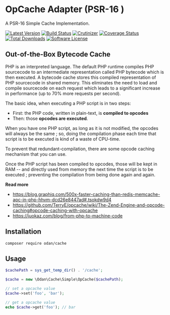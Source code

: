 # OpCache Adapter (PSR-16 )

A PSR-16 Simple Cache Implementation.

[![Latest Version](https://img.shields.io/github/release/odan/cache.svg)](https://github.com/loadsys/odan/cache/releases)
[![Build Status](https://travis-ci.org/odan/cache.svg?branch=master)](https://travis-ci.org/odan/cache)
[![Crutinizer](https://img.shields.io/scrutinizer/g/odan/cache.svg)](https://scrutinizer-ci.com/g/odan/cache)
[![Coverage Status](https://scrutinizer-ci.com/g/odan/cache/badges/coverage.png?b=master)](https://scrutinizer-ci.com/g/odan/cache/code-structure)
[![Total Downloads](https://img.shields.io/packagist/dt/odan/cache.svg)](https://packagist.org/packages/odan/cache)
[![Software License](https://img.shields.io/badge/license-MIT-brightgreen.svg)](LICENSE.md)

## Out-of-the-Box Bytecode Cache

PHP is an interpreted language. The default PHP runtime compiles PHP sourcecode to an intermediate representation called PHP bytecode which is then executed. A bytecode cache stores this compiled representation of PHP sourcecode in shared memory. This eliminates the need to load and compile sourcecode on each request which leads to a significant increase in performance (up to 70% more requests per second).

The basic idea, when executing a PHP script is in two steps:

* First: the PHP code, written in plain-text, is **compiled to opcodes**
* Then: those **opcodes are executed**.

When you have one PHP script, as long as it is not modified, the opcodes will always be the same ; so, doing the compilation phase each time that script is to be executed is kind of a waste of CPU-time.

To prevent that redundant-compilation, there are some opcode caching mechanism that you can use.

Once the PHP script has been compiled to opcodes, those will be kept in RAM -- and directly used from memory the next time the script is to be executed ; preventing the compilation from being done again and again.

**Read more**

* https://blog.graphiq.com/500x-faster-caching-than-redis-memcache-apc-in-php-hhvm-dcd26e8447ad#.tsokdw9d4
* https://github.com/TerryE/opcache/wiki/The-Zend-Engine-and-opcode-caching#opcode-caching-with-opcache
* https://juokaz.com/blog/from-php-to-machine-code

## Installation

```
composer require odan/cache
```

## Usage

```php
$cachePath = sys_get_temp_dir() . '/cache';

$cache = new \Odan\Cache\Simple\OpCache($cachePath);

// set a opcache value
$cache->set('foo', 'bar');

// get a opcache value
echo $cache->get('foo'); // bar
```
